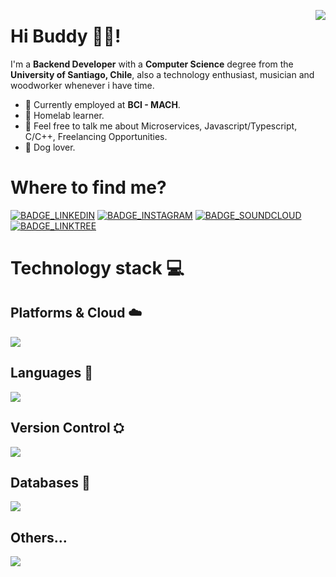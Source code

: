 <img align="right" src="https://github-readme-stats.vercel.app/api?username=iolave&count_private=true&include_all_commits=true&show_icons=true&theme=dark"></img>
# Hi Buddy 🖐🏻!

I'm a **Backend Developer** with a **Computer Science** degree from the **University of Santiago, Chile**, also a technology enthusiast, musician and woodworker whenever i have time.

- 🏢 Currently employed at **BCI - MACH**.
- 🌱 Homelab learner.
- 💬 Feel free to talk me about Microservices, Javascript/Typescript, C/C++, Freelancing Opportunities.
- 🐶 Dog lover.

# Where to find me?
[BADGE_INSTAGRAM]: https://img.shields.io/badge/Instagram-E4405F?style=for-the-badge&logo=instagram&logoColor=white
[BADGE_LINKEDIN]: https://img.shields.io/badge/LinkedIn-0077B5?style=for-the-badge&logo=linkedin&logoColor=white
[BADGE_SOUNDCLOUD]: https://img.shields.io/badge/SoundCloud-FF3300?style=for-the-badge&logo=soundcloud&logoColor=white
[BADGE_LINKTREE]: https://img.shields.io/badge/linktree-39E09B?style=for-the-badge&logo=linktree&logoColor=white

[![BADGE_LINKEDIN]](https://linkedin.com/in/olaveia)
[![BADGE_INSTAGRAM]](https://instagram.com/nachobrb)
[![BADGE_SOUNDCLOUD]](https://soundcloud.com/mfhrecordscl)
[![BADGE_LINKTREE]](https://linktr.ee/iolave)


# Technology stack 💻
## Platforms & Cloud ☁️
<img src="https://skillicons.dev/icons?i=linux,docker,kubernetes"/>

## Languages 📖
<img src="https://skillicons.dev/icons?i=bash,js,ts,c,cpp,python,swift,java" />

## Version Control ⛭
<img src="https://skillicons.dev/icons?i=git,github,gitlab" />

## Databases 💾
<img src="https://skillicons.dev/icons?i=mongodb,mysql,postgresql" />

## Others...
<img src="https://skillicons.dev/icons?i=latex,nodejs,express,githubactions,sketchup,ps,ai"/>
